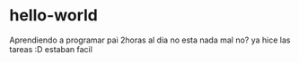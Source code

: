 # hello-world
Aprendiendo a programar pai
2horas al dia no esta nada mal no?
ya hice las tareas :D estaban facil 

